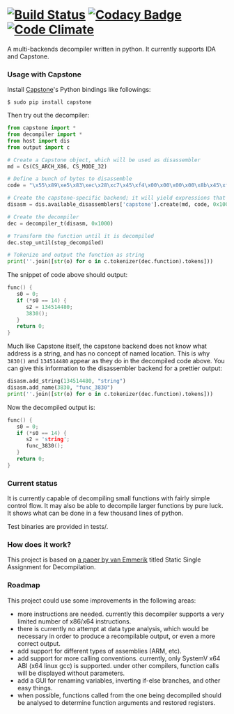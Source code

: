 [![Build Status](https://travis-ci.org/EiNSTeiN-/decompiler.svg)](https://travis-ci.org/EiNSTeiN-/decompiler)
[![Codacy Badge](https://api.codacy.com/project/badge/grade/6066dcab6432437f9a360b0663deeae8)](https://www.codacy.com/app/merruk-company/decompiler)
[![Code Climate](https://codeclimate.com/github/EiNSTeiN-/decompiler/badges/gpa.svg)](https://codeclimate.com/github/EiNSTeiN-/decompiler)
==============

A multi-backends decompiler written in python. It currently supports IDA and Capstone.

### Usage with Capstone

Install [Capstone](http://capstone-engine.org/)'s Python bindings like followings:

    $ sudo pip install capstone

Then try out the decompiler:

```python
from capstone import *
from decompiler import *
from host import dis
from output import c

# Create a Capstone object, which will be used as disassembler
md = Cs(CS_ARCH_X86, CS_MODE_32)

# Define a bunch of bytes to disassemble
code = "\x55\x89\xe5\x83\xec\x28\xc7\x45\xf4\x00\x00\x00\x00\x8b\x45\xf4\x8b\x00\x83\xf8\x0e\x75\x0c\xc7\x04\x24\x30\x87\x04\x08\xe8\xd3\xfe\xff\xff\xb8\x00\x00\x00\x00\xc9\xc3"

# Create the capstone-specific backend; it will yield expressions that the decompiler is able to use.
disasm = dis.available_disassemblers['capstone'].create(md, code, 0x1000)

# Create the decompiler
dec = decompiler_t(disasm, 0x1000)

# Transform the function until it is decompiled
dec.step_until(step_decompiled)

# Tokenize and output the function as string
print(''.join([str(o) for o in c.tokenizer(dec.function).tokens]))
```

The snippet of code above should output:
```c
func() {
   s0 = 0;
   if (*s0 == 14) {
      s2 = 134514480;
      3830();
   }
   return 0;
}
```

Much like Capstone itself, the capstone backend does not know what address is a string, and has no concept of named location. This is why `3830()` and `134514480` appear as they do in the decompiled code above. You can give this information to the disassembler backend for a prettier output:

```python
disasm.add_string(134514480, "string")
disasm.add_name(3830, "func_3830")
print(''.join([str(o) for o in c.tokenizer(dec.function).tokens]))
```

Now the decompiled output is:

```c
func() {
   s0 = 0;
   if (*s0 == 14) {
      s2 = 'string';
      func_3830();
   }
   return 0;
}
```

### Current status

It is currently capable of decompiling small functions with fairly simple control flow. It may also be able to decompile larger functions by pure luck. It shows what can be done in a few thousand lines of python.

Test binaries are provided in tests/.

### How does it work?

This project is based on [a paper by van Emmerik](http://www.backerstreet.com/decompiler/vanEmmerik_ssa.pdf) titled Static Single Assignment for Decompilation.

### Roadmap

This project could use some improvements in the following areas:

* more instructions are needed. currently this decompiler supports a very limited number of x86/x64 instructions.
* there is currently no attempt at data type analysis, which would be necessary in order to produce a recompilable output, or even a more correct output.
* add support for different types of assemblies (ARM, etc).
* add support for more calling conventions. currently, only SystemV x64 ABI (x64 linux gcc) is supported. under other compilers, function calls will be displayed without parameters.
* add a GUI for renaming variables, inverting if-else branches, and other easy things.
* when possible, functions called from the one being decompiled should be analysed to determine function arguments and restored registers.

